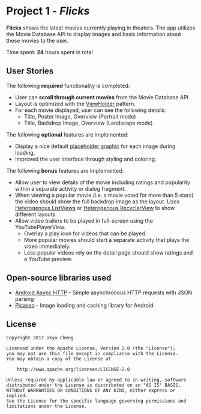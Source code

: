 # Project 1 - *Flicks*

**Flicks** shows the latest movies currently playing in theaters. The app utilizes the Movie Database API to display images and basic information about these movies to the user.

Time spent: **24** hours spent in total

## User Stories

The following **required** functionality is completed:

* User can **scroll through current movies** from the Movie Database API
* Layout is optimized with the [ViewHolder](http://guides.codepath.com/android/Using-an-ArrayAdapter-with-ListView#improving-performance-with-the-viewholder-pattern) pattern.
* For each movie displayed, user can see the following details:
  * Title, Poster Image, Overview (Portrait mode)
  * Title, Backdrop Image, Overview (Landscape mode)

The following **optional** features are implemented:

* Display a nice default [placeholder graphic](http://guides.codepath.com/android/Displaying-Images-with-the-Picasso-Library#configuring-picasso) for each image during loading.
* Improved the user interface through styling and coloring.

The following **bonus** features are implemented:

* Allow user to view details of the movie including ratings and popularity within a separate activity or dialog fragment.
* When viewing a popular movie (i.e. a movie voted for more than 5 stars) the video should show the full backdrop image as the layout.  Uses [Heterogenous ListViews](http://guides.codepath.com/android/Implementing-a-Heterogenous-ListView) or [Heterogenous RecyclerView](http://guides.codepath.com/android/Heterogenous-Layouts-inside-RecyclerView) to show different layouts.
* Allow video trailers to be played in full-screen using the YouTubePlayerView.
    *  Overlay a play icon for videos that can be played.
    *  More popular movies should start a separate activity that plays the video immediately.
    *  Less popular videos rely on the detail page should show ratings and a YouTube preview.

## Open-source libraries used

- [Android Async HTTP](https://github.com/loopj/android-async-http) - Simple asynchronous HTTP requests with JSON parsing
- [Picasso](http://square.github.io/picasso/) - Image loading and caching library for Android

## License

    Copyright 2017 Ukyo Cheng

    Licensed under the Apache License, Version 2.0 (the "License");
    you may not use this file except in compliance with the License.
    You may obtain a copy of the License at

        http://www.apache.org/licenses/LICENSE-2.0

    Unless required by applicable law or agreed to in writing, software
    distributed under the License is distributed on an "AS IS" BASIS,
    WITHOUT WARRANTIES OR CONDITIONS OF ANY KIND, either express or implied.
    See the License for the specific language governing permissions and
    limitations under the License.